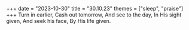 +++
date = "2023-10-30"
title = "30.10.23"
themes = ["sleep", "praise"]
+++
Turn in earlier,
Cash out tomorrow,
And see to the day,
In His sight given,
And seek his face,
By His life given.
